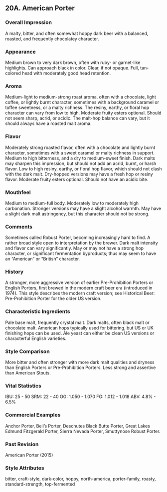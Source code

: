 ## 20A. American Porter

### Overall Impression

A malty, bitter, and often somewhat hoppy dark beer with a balanced, roasted, and frequently chocolatey character.

### Appearance

Medium brown to very dark brown, often with ruby- or garnet-like highlights. Can approach black in color. Clear, if not opaque. Full, tan-colored head with moderately good head retention.

### Aroma

Medium-light to medium-strong roast aroma, often with a chocolate, light coffee, or lightly burnt character, sometimes with a background caramel or toffee sweetness, or a malty richness. The resiny, earthy, or floral hop character can vary from low to high. Moderate fruity esters optional. Should not seem sharp, acrid, or acidic. The malt-hop balance can vary, but it should always have a roasted malt aroma.

### Flavor

Moderately strong roasted flavor, often with a chocolate and lightly burnt character, sometimes with a sweet caramel or malty richness in support. Medium to high bitterness, and a dry to medium-sweet finish. Dark malts may sharpen this impression, but should not add an acrid, burnt, or harsh flavor. Low to high resiny, earthy, or floral hop flavor, which should not clash with the dark malt. Dry-hopped versions may have a fresh hop or resiny flavor. Moderate fruity esters optional. Should not have an acidic bite.

### Mouthfeel

Medium to medium-full body. Moderately low to moderately high carbonation. Stronger versions may have a slight alcohol warmth. May have a slight dark malt astringency, but this character should not be strong.

### Comments

Sometimes called Robust Porter, becoming increasingly hard to find. A rather broad style open to interpretation by the brewer. Dark malt intensity and flavor can vary significantly. May or may not have a strong hop character, or significant fermentation byproducts; thus may seem to have an “American” or “British” character.

### History

A stronger, more aggressive version of earlier Pre-Prohibition Porters or English Porters, first brewed in the modern craft beer era (introduced in 1974). This style describes the modern craft version; see Historical Beer: Pre-Prohibition Porter for the older US version.

### Characteristic Ingredients

Pale base malt, frequently crystal malt. Dark malts, often black malt or chocolate malt. American hops typically used for bittering, but US or UK finishing hops can be used. Ale yeast can either be clean US versions or characterful English varieties.

### Style Comparison

More bitter and often stronger with more dark malt qualities and dryness than English Porters or Pre-Prohibition Porters. Less strong and assertive than American Stouts.

### Vital Statistics

IBU: 25 - 50
SRM: 22 - 40
OG: 1.050 - 1.070
FG: 1.012 - 1.018
ABV: 4.8% - 6.5%

### Commercial Examples

Anchor Porter, Bell’s Porter, Deschutes Black Butte Porter, Great Lakes Edmund Fitzgerald Porter, Sierra Nevada Porter, Smuttynose Robust Porter.

### Past Revision

American Porter (2015)

### Style Attributes

bitter, craft-style, dark-color, hoppy, north-america, porter-family, roasty, standard-strength, top-fermented